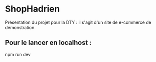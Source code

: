 # ShopHadrien

Présentation du projet pour la DTY : il s'agit d'un site de e-commerce de démonstration. 

## Pour le lancer en localhost : 
npm run dev 
